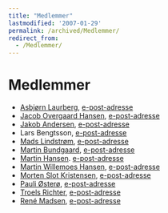 ```yaml
---
title: "Medlemmer"
lastmodified: '2007-01-29'
permalink: /archived/Medlemmer/
redirect_from:
  - /Medlemmer/
---
```


Medlemmer
=========

-   [Asbjørn Laurberg](http://asbjoern.laurberg.name/), [e-post-adresse](mailto:asbjoern(at)laurberg.name)
-   [Jacob Overgaard Hansen](http://www.overgaardhansen.dk/), [e-post-adresse](mailto:mug(at)overgaardhansen.dk)
-   [Jakob Andersen](http://intellect.dk/jakob/), [e-post-adresse](mailto:jakob(at)intellect.dk)
-   Lars Bengtsson, [e-post-adresse](mailto:lbengtsson(at)gmail.com)
-   [Mads Lindstrøm](http://csshell.sourceforge.net/), [e-post-adresse](mailto:mads_lindstroem(at)yahoo.dk)
-   [Martin Bundgaard](http://martinbundgaard.com), [e-post-adresse](mailto:martin.bundgaard(at)gmail.com)
-   [Martin Hansen](http://home1.stofanet.dk/mh.homepage). [e-post-adresse](mailto:mh.mail(at)stofanet.dk)
-   [Martin Willemoes Hansen](http://mwh.sysrq.dk), [e-post-adresse](mailto:willemoes(at)gmail.com)
-   [Morten Slot Kristensen](http://mplus.dk), [e-post-adresse](mailto:ontherenth(at)gmail.com)
-   [Pauli Østerø](http://burningice.dk), [e-post-adresse](mailto:pauli(at)burningice.dk)
-   [Troels Richter](http://troelsrichter.com), [e-post-adresse](mailto:dommer(at)thinksharp.dk)
-   [René Madsen](http://www.schultzconsult.dk), [e-post-adresse](mailto:rene(at)schultzconsult.dk)



